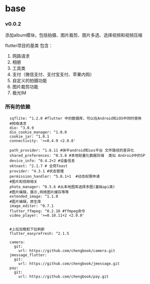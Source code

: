 # base

### v0.0.2
添加album模块，包括拍摄、图片裁剪、图片多选、选择视频和视频压缩

flutter项目的基类 包含：
1. 网路请求
2. 相册
3. 工具类
4. 支付（微信支付、支付宝支付、苹果内购）
5. 自定义的拍摄功能
6. 图片裁剪功能
7. 极光IM



### 所有的依赖
```
  sqflite: ^1.2.0 #flutter 中的数据库，可以在Android和iOS中同时使用
  #网络请求
  dio: ^3.0.9
  dio_cookie_manager: ^1.0.0
  cookie_jar: ^1.0.1
  connectivity: '>=0.4.9 <2.0.0'

  path_provider: ^1.6.11 #抹平android和ios平台 文件路径的差异化
  shared_preferences: ^0.5.8 #本地轻量化数据存储  类似 Android中的SP
  device_info: ^0.4.2+2 #设备信息
  oktoast: ^2.1.7 # 全局Toast
  provider: ^4.3.1 #状态管理
  permission_handler: ^5.0.1+1  #动态权限申请
  #图片和视频相关
  photo_manager: ^0.5.6 #从本地图库选择多图(基础api类)
  #图片编辑，展示,网络图片缓存等等
  extended_image: ^1.1.0
  #图片编辑，原生库
  image_editor: ^0.7.1
  flutter_ffmpeg: ^0.2.10 #ffmpeg命令
  video_player: '>=0.10.11+2 <2.0.0'


  #上拉加载和下拉刷新
  flutter_easyrefresh: ^2.1.5

  camera:
    git:
      url: https://github.com/chengbook/camera.git
  jmessage_flutter:
    git:
      url: https://github.com/chengbook/jmessage.git
  pay:
    git:
      url: https://github.com/chengbook/pay.git



```